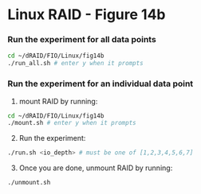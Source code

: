 # Linux RAID - Figure 14b

### Run the experiment for all data points
```Bash
cd ~/dRAID/FIO/Linux/fig14b
./run_all.sh # enter y when it prompts
```

### Run the experiment for an individual data point

1. mount RAID by running:
```Bash
cd ~/dRAID/FIO/Linux/fig14b
./mount.sh # enter y when it prompts
```

2. Run the experiment:
```Bash
./run.sh <io_depth> # must be one of [1,2,3,4,5,6,7]
```

3. Once you are done, unmount RAID by running:
```Bash
./unmount.sh
```